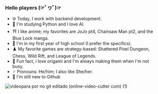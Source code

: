 ### Hello players (☞ﾟヮﾟ)☞

- 🌐 Today, I work with backend development.
- 👾 I'm studying Python and I love AI.
- ⛩️ I like anime; my favorites are JoJo pt4, Chainsaw Man pt2, and the Blue Lock manga.
- 📝 I'm in my first year of high school (I prefer the specifics).
- ♟️ My favorite games are strategy-based: Shattered Pixel Dungeon, Chess, Wild Rift, and League of Legends.
- 📄 Fun fact, i love origami and I'm always making them when I'm not busy.
- ♂️  Pronouns: He/him; I also like She/her.
- 🔰 I'm still new to Github

![videopara por no git editado (online-video-cutter com) (1)](https://github.com/user-attachments/assets/44607382-cebc-4f04-b6aa-16245ea8d7ed)
